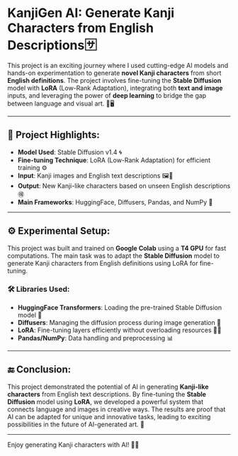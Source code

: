 # KanjiGen AI: Generate Kanji Characters from English Descriptions🈂️

This project is an exciting journey where I used cutting-edge AI models and hands-on experimentation to generate **novel Kanji characters** from short **English definitions**. The project involves fine-tuning the **Stable Diffusion** model with **LoRA** (Low-Rank Adaptation), integrating both **text and image** inputs, and leveraging the power of **deep learning** to bridge the gap between language and visual art. 🎨🖥️

---

## 🌟 Project Highlights:

- **Model Used**: Stable Diffusion v1.4 🌀
- **Fine-tuning Technique**: LoRA (Low-Rank Adaptation) for efficient training ⚙️
- **Input**: Kanji images and English text descriptions 🖼️📝
- **Output**: New Kanji-like characters based on unseen English descriptions 🉐
- **Main Frameworks**: HuggingFace, Diffusers, Pandas, and NumPy 🔧

---

## ⚙️ Experimental Setup:

This project was built and trained on **Google Colab** using a **T4 GPU** for fast computations. The main task was to adapt the **Stable Diffusion** model to generate Kanji characters from English definitions using LoRA for fine-tuning.


### 🛠️ Libraries Used:
- **HuggingFace Transformers**: Loading the pre-trained Stable Diffusion model 🤖
- **Diffusers**: Managing the diffusion process during image generation 🌊
- **LoRA**: Fine-tuning layers efficiently without overloading resources 🏋️‍♂️
- **Pandas/NumPy**: Data handling and preprocessing 📊

---


## 🔚 Conclusion:

This project demonstrated the potential of AI in generating **Kanji-like characters** from English text descriptions. By fine-tuning the **Stable Diffusion** model using **LoRA**, we developed a powerful system that connects language and images in creative ways. The results are proof that AI can be adapted for unique and innovative tasks, leading to exciting possibilities in the future of AI-generated art. 🌟

---

Enjoy generating Kanji characters with AI! 🎉🈯
